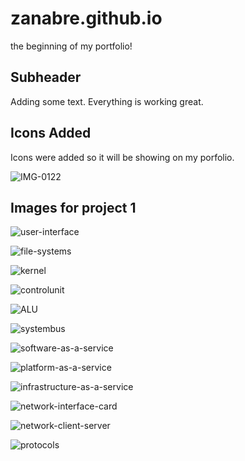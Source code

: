 # zanabre.github.io

the beginning of my portfolio!

## Subheader

Adding some text.
Everything is working great.

## Icons Added

Icons were added so it will be showing on my porfolio.

![IMG-0122](https://user-images.githubusercontent.com/55057828/189537660-3656d5f9-4d89-4d70-a9d2-c093cd82b63e.jpg)

## Images for project 1

![user-interface](https://user-images.githubusercontent.com/55057828/191863526-741c58d1-f0d9-4442-a964-0b7245f3b259.jpg)

![file-systems](https://user-images.githubusercontent.com/55057828/191863742-b8d8123d-cd09-4360-8fce-e5a972378271.png)

![kernel](https://user-images.githubusercontent.com/55057828/191863828-69ca4f8b-7660-4779-8d82-3910a489e3ed.jpg)

![controlunit](https://user-images.githubusercontent.com/55057828/191863879-05bd6c16-2fe6-4f0e-9a21-d8e85b6ca3cc.png)

![ALU](https://user-images.githubusercontent.com/55057828/191863974-42ef87ec-a363-4587-99f0-05eeb6765d0d.jpg)

![systembus](https://user-images.githubusercontent.com/55057828/191864043-2e39cd6c-2c29-444b-ac4a-f4808ebbfb5d.jpg)

![software-as-a-service](https://user-images.githubusercontent.com/55057828/191864110-7af7b4bc-0bf2-409b-8dd8-45a62e8ab093.png)

![platform-as-a-service](https://user-images.githubusercontent.com/55057828/191864194-cf8dc737-3b8c-43d6-977e-70de0cf8e1aa.jpg)

![infrastructure-as-a-service](https://user-images.githubusercontent.com/55057828/191864227-cdca598d-b246-4fed-b434-187da9736118.png)

![network-interface-card](https://user-images.githubusercontent.com/55057828/191864385-9dd2847b-2140-4504-9f92-adbf29e041e6.jpg)

![network-client-server](https://user-images.githubusercontent.com/55057828/191864400-8d68d95d-71b6-4aed-afeb-0444fb5a3ba2.jpg)

![protocols](https://user-images.githubusercontent.com/55057828/191864433-1f4cf783-72c5-4fa7-a6c9-e9e3597ff258.png)


